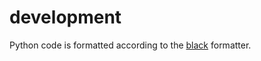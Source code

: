 # development

Python code is formatted according to the [black](https://github.com/ambv/black) formatter.

